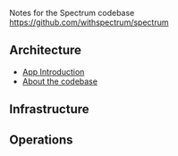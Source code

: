 Notes for the Spectrum codebase https://github.com/withspectrum/spectrum

## Architecture

- [App Introduction](./architecture/app-introduction.md)
- [About the codebase](./architecture/about-codebase.md)

## Infrastructure

## Operations
